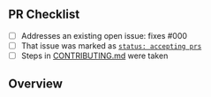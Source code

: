 <!-- 👋 Hi, thanks for sending a PR to bookmark-tags! 💖.
Please fill out all fields below and make sure each item is true and [x] checked.
Otherwise we may not be able to review your PR. -->

## PR Checklist

- [ ] Addresses an existing open issue: fixes #000
- [ ] That issue was marked as
      [`status: accepting prs`](https://github.com/timelessco/bookmark-tags/issues?q=is%3Aopen+is%3Aissue+label%3A%22status%3A+accepting+prs%22)
- [ ] Steps in
      [CONTRIBUTING.md](https://github.com/timelessco/bookmark-tags/blob/main/.github/CONTRIBUTING.md)
      were taken

## Overview

<!-- Description of what is changed and how the code change does that. -->
